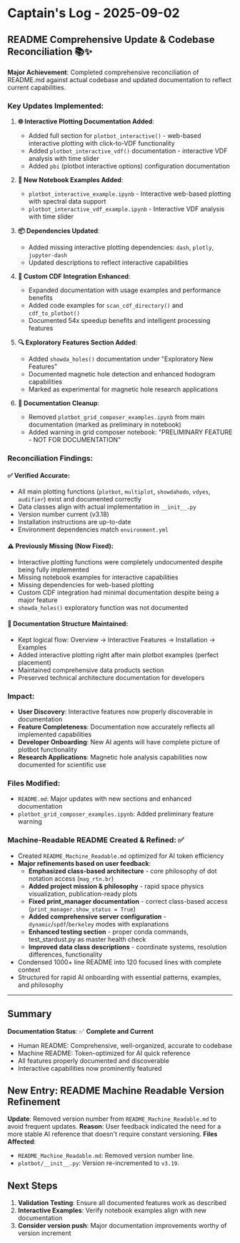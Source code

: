 # Captain's Log - 2025-09-02

## README Comprehensive Update & Codebase Reconciliation 📚✨

**Major Achievement**: Completed comprehensive reconciliation of README.md against actual codebase and updated documentation to reflect current capabilities.

### **Key Updates Implemented**:

1. **🌐 Interactive Plotting Documentation Added**: 
   - Added full section for `plotbot_interactive()` - web-based interactive plotting with click-to-VDF functionality
   - Added `plotbot_interactive_vdf()` documentation - interactive VDF analysis with time slider
   - Added `pbi` (plotbot interactive options) configuration documentation

2. **📔 New Notebook Examples Added**:
   - `plotbot_interactive_example.ipynb` - Interactive web-based plotting with spectral data support
   - `plotbot_interactive_vdf_example.ipynb` - Interactive VDF analysis with time slider

3. **📦 Dependencies Updated**:
   - Added missing interactive plotting dependencies: `dash`, `plotly`, `jupyter-dash`
   - Updated descriptions to reflect interactive capabilities

4. **🔧 Custom CDF Integration Enhanced**:
   - Expanded documentation with usage examples and performance benefits
   - Added code examples for `scan_cdf_directory()` and `cdf_to_plotbot()`
   - Documented 54x speedup benefits and intelligent processing features

5. **🔍 Exploratory Features Section Added**:
   - Added `showda_holes()` documentation under "Exploratory New Features"
   - Documented magnetic hole detection and enhanced hodogram capabilities
   - Marked as experimental for magnetic hole research applications

6. **🧹 Documentation Cleanup**:
   - Removed `plotbot_grid_composer_examples.ipynb` from main documentation (marked as preliminary in notebook)
   - Added warning in grid composer notebook: "PRELIMINARY FEATURE - NOT FOR DOCUMENTATION"

### **Reconciliation Findings**:

#### ✅ **Verified Accurate**:
- All main plotting functions (`plotbot`, `multiplot`, `showdahodo`, `vdyes`, `audifier`) exist and documented correctly
- Data classes align with actual implementation in `__init__.py`
- Version number current (v3.18)
- Installation instructions are up-to-date
- Environment dependencies match `environment.yml`

#### ⚠️ **Previously Missing (Now Fixed)**:
- Interactive plotting functions were completely undocumented despite being fully implemented
- Missing notebook examples for interactive capabilities 
- Missing dependencies for web-based plotting
- Custom CDF integration had minimal documentation despite being a major feature
- `showda_holes()` exploratory function was not documented

#### 🎯 **Documentation Structure Maintained**:
- Kept logical flow: Overview → Interactive Features → Installation → Examples
- Added interactive plotting right after main plotbot examples (perfect placement)
- Maintained comprehensive data products section
- Preserved technical architecture documentation for developers

### **Impact**:
- **User Discovery**: Interactive features now properly discoverable in documentation
- **Feature Completeness**: Documentation now accurately reflects all implemented capabilities  
- **Developer Onboarding**: New AI agents will have complete picture of plotbot functionality
- **Research Applications**: Magnetic hole analysis capabilities now documented for scientific use

### **Files Modified**:
- `README.md`: Major updates with new sections and enhanced documentation
- `plotbot_grid_composer_examples.ipynb`: Added preliminary feature warning

### **Machine-Readable README Created & Refined**: ✅ 
- Created `README_Machine_Readable.md` optimized for AI token efficiency
- **Major refinements based on user feedback**:
  - **Emphasized class-based architecture** - core philosophy of dot notation access (`mag_rtn.br`)
  - **Added project mission & philosophy** - rapid space physics visualization, publication-ready plots
  - **Fixed print_manager documentation** - correct class-based access (`print_manager.show_status = True`)
  - **Added comprehensive server configuration** - `dynamic`/`spdf`/`berkeley` modes with explanations
  - **Enhanced testing section** - proper conda commands, test_stardust.py as master health check
  - **Improved data class descriptions** - coordinate systems, resolution differences, functionality
- Condensed 1000+ line README into 120 focused lines with complete context
- Structured for rapid AI onboarding with essential patterns, examples, and philosophy

---

## Summary

**Documentation Status**: ✅ **Complete and Current**
- Human README: Comprehensive, well-organized, accurate to codebase
- Machine README: Token-optimized for AI quick reference  
- All features properly documented and discoverable
- Interactive capabilities now prominently featured

## New Entry: README Machine Readable Version Refinement
**Update**: Removed version number from `README_Machine_Readable.md` to avoid frequent updates.
**Reason**: User feedback indicated the need for a more stable AI reference that doesn't require constant versioning.
**Files Affected**:
- `README_Machine_Readable.md`: Removed version number line.
- `plotbot/__init__.py`: Version re-incremented to `v3.19`.

## Next Steps

1. **Validation Testing**: Ensure all documented features work as described
2. **Interactive Examples**: Verify notebook examples align with new documentation
3. **Consider version push**: Major documentation improvements worthy of version increment
